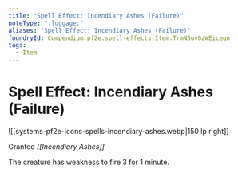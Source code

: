 ```yaml
---
title: "Spell Effect: Incendiary Ashes (Failure)"
noteType: ":luggage:"
aliases: "Spell Effect: Incendiary Ashes (Failure)"
foundryId: Compendium.pf2e.spell-effects.Item.TrmNSuv6zWEiceqn
tags:
  - Item
---
```


# Spell Effect: Incendiary Ashes (Failure)
![[systems-pf2e-icons-spells-incendiary-ashes.webp|150 lp right]]

Granted _[[Incendiary Ashes]]_

The creature has weakness to fire 3 for 1 minute.
